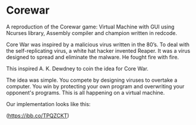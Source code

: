 # Corewar
A reproduction of the Corewar game: Virtual Machine with GUI using Ncurses library, Assembly compiler and champion written in redcode.



Core War was inspired by a malicious virus written in the 80’s. To deal with the self-replicating virus, a white hat hacker invented Reaper. It was a virus designed to spread and eliminate the malware. He fought fire with fire.

This inspired A. K. Dewdney to coin the idea for Core War.

The idea was simple. You compete by designing viruses to overtake a computer. You win by protecting your own program and overwriting your opponent's programs. This is all happening on a virtual machine.

Our implementation looks like this: 

(https://ibb.co/TPQZCKT)

